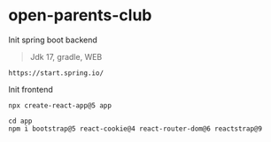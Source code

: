 # open-parents-club

Init spring boot backend
>Jdk 17, gradle, WEB
```
https://start.spring.io/
```

Init frontend
```
npx create-react-app@5 app
```
```
cd app
npm i bootstrap@5 react-cookie@4 react-router-dom@6 reactstrap@9
```
